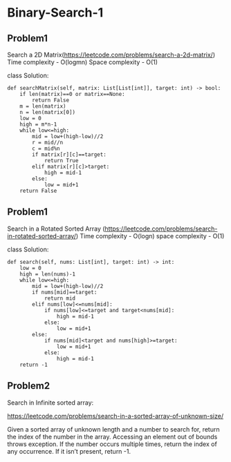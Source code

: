 # Binary-Search-1


## Problem1 
Search a 2D Matrix(https://leetcode.com/problems/search-a-2d-matrix/)
Time complexity - O(logmn)
Space complexity - O(1)

class Solution:

    def searchMatrix(self, matrix: List[List[int]], target: int) -> bool:
        if len(matrix)==0 or matrix==None:
            return False
        m = len(matrix)
        n = len(matrix[0])
        low = 0
        high = m*n-1
        while low<=high:
            mid = low+(high-low)//2
            r = mid//n
            c = mid%n
            if matrix[r][c]==target:
                return True
            elif matrix[r][c]>target:
                high = mid-1
            else:
                low = mid+1
        return False

## Problem1 
Search in a Rotated Sorted Array (https://leetcode.com/problems/search-in-rotated-sorted-array/)
Time complexity - O(logn)
space complexity - O(1)

class Solution:
    
    def search(self, nums: List[int], target: int) -> int:
        low = 0
        high = len(nums)-1
        while low<=high:
            mid = low+(high-low)//2
            if nums[mid]==target:
                return mid
            elif nums[low]<=nums[mid]:
                if nums[low]<=target and target<nums[mid]:
                    high = mid-1
                else:
                    low = mid+1
            else:
                if nums[mid]<target and nums[high]>=target:
                    low = mid+1
                else:
                    high = mid-1
        return -1



## Problem2
Search in Infinite sorted array: 

https://leetcode.com/problems/search-in-a-sorted-array-of-unknown-size/

Given a sorted array of unknown length and a number to search for, return the index of the number in the array. Accessing an element out of bounds throws exception. If the number occurs multiple times, return the index of any occurrence. If it isn’t present, return -1.

